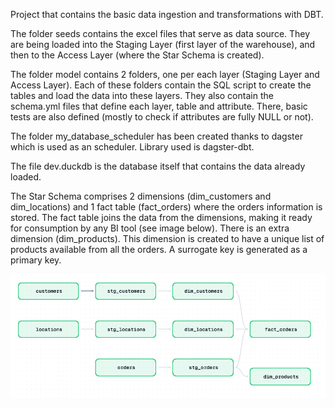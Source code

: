 Project that contains the basic data ingestion and transformations with DBT.

The folder seeds contains the excel files that serve as data source. They are being loaded into the Staging Layer (first layer of the warehouse), and then to the Access Layer (where the Star Schema is created). 

The folder model contains 2 folders, one per each layer (Staging Layer and Access Layer). Each of these folders contain the SQL script to create the tables and load the data into these layers. They also contain the schema.yml files that define each layer, table and attribute. There, basic tests are also defined (mostly to check if attributes are fully NULL or not).

The folder my_database_scheduler has been created thanks to dagster which is used as an scheduler. Library used is dagster-dbt.

The file dev.duckdb is the database itself that contains the data already loaded.

The Star Schema comprises 2 dimensions (dim_customers and dim_locations) and 1 fact table (fact_orders) where the orders information is stored. The fact table joins the data from the dimensions, making it ready for consumption by any BI tool (see image below).
There is an extra dimension (dim_products). This dimension is created to have a unique list of products available from all the orders. A surrogate key is generated as a primary key.

![alt text](warehouse_layers.png)
